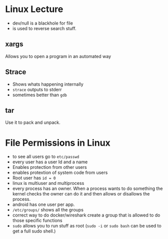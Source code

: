 # Linux Lecture

- dev/null is a blackhole for file
- <ctrl-r> is used to reverse search stuff.

## xargs 
Allows you to open a program in an automated way 

## Strace 
- Shows whats happening internally
- `strace` outputs to stderr
- sometimes better than `gdb`

## tar
Use it to pack and unpack. 

# File Permissions in Linux 
- to see all users go to `etc/passwd`
- every user has a user Id and a name
- Enables protection from other users
- enables protextion of system code from users 
- Root user has `id = 0`
- linux is multiuser and multiprocess
- every process has an owner. When a process wants to do something the kernel checks the owner can do it and then allows or disallows the process. 
- android has one user per app. 
- `/etc/groups/` shows all the groups 
- correct way to do docker/wireshark create a group that is allowed to do those specific functions 
- `sudo` allows you to run stuff as root (`sudo -i` or `sudo bash` can be used to get a full sudo shell.)


